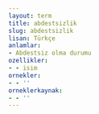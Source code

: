 ```yaml
---
layout: term
title: abdestsizlik
slug: abdestsizlik
lisan: Türkçe
anlamlar:
- Abdestsiz olma durumu
ozellikler:
- - isim
ornekler:
- - ''
orneklerkaynak:
- - ''
---
```

